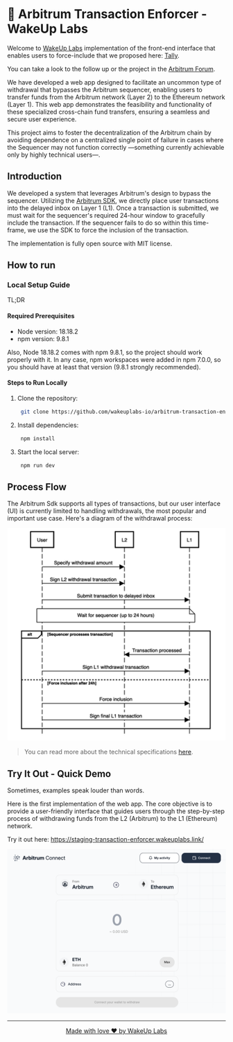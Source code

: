 # 🧰 Arbitrum Transaction Enforcer - WakeUp Labs

Welcome to [WakeUp Labs](https://www.wakeuplabs.io/) implementation of the front-end interface that enables users to force-include that we proposed here: [Tally](https://forum.arbitrum.foundation/t/tally-front-end-interface-to-force-transaction-inclusion-during-sequencer-downtime/21247).

You can take a look to the follow up or the project in the [Arbitrum Forum](https://forum.arbitrum.foundation/t/wakeup-labs-update-thread-front-end-interface-to-force-transaction-inclusion-during-sequencer-downtime/25926).

We have developed a web app designed to facilitate an uncommon type
of withdrawal that bypasses the Arbitrum sequencer, enabling users to transfer funds from the
Arbitrum network (Layer 2) to the Ethereum network (Layer 1). This web app demonstrates the
feasibility and functionality of these specialized cross-chain fund transfers, ensuring a seamless
and secure user experience.

This project aims to foster the decentralization of the Arbitrum chain by avoiding dependence on
a centralized single point of failure in cases where the Sequencer may not function
correctly —something currently achievable only by highly technical users—.

## Introduction

We developed a system that leverages Arbitrum's design to bypass the sequencer. Utilizing the
[Arbitrum SDK](https://github.com/OffchainLabs/arbitrum-sdk), we directly place user transactions into the delayed inbox on Layer 1 (L1). Once
a transaction is submitted, we must wait for the sequencer's required 24-hour window to
gracefully include the transaction. If the sequencer fails to do so within this time-frame, we use
the SDK to force the inclusion of the transaction.

The implementation is fully open source with MIT license.

## How to run

### Local Setup Guide

TL;DR

#### Required Prerequisites

- Node version: 18.18.2
- npm version: 9.8.1

Also, Node 18.18.2 comes with npm 9.8.1, so the project should work properly with it. In any case, npm workspaces were added in npm 7.0.0, so you should have at least that version (9.8.1 strongly recommended).

#### Steps to Run Locally

1.  Clone the repository:

    ```bash
     git clone https://github.com/wakeuplabs-io/arbitrum-transaction-enforcer.git
    ```

2.  Install dependencies:

    ```bash
     npm install
    ```

3.  Start the local server:

    ```bash
     npm run dev
    ```

## Process Flow

The Arbitrum Sdk supports all types of transactions, but our user interface (UI) is currently
limited to handling withdrawals, the most popular and important use case. Here's a diagram of the withdrawal process:

![image.png](./assets/sequence-diagram-1.png)

> You can read more about the technical specifications [here](https://drive.google.com/file/d/1mBZLs-64t7PxTXpgJsqTmKRwsR5w5opG/view).

## Try It Out - Quick Demo

Sometimes, examples speak louder than words.

Here is the first implementation of the web app.
The core objective is to provide a user-friendly interface that guides users through the step-by-step process of withdrawing funds from the L2 (Arbitrum) to the L1 (Ethereum) network.

Try it out here: https://staging-transaction-enforcer.wakeuplabs.link/

![Demo](/assets/app-preview-1.png)

---

<div style='text-align: center;'>
  <a href='https://www.wakeuplabs.io/' target='_blank' rel='noreferrer'>
    Made with love ❤️ by WakeUp Labs
  </a>
</div>
